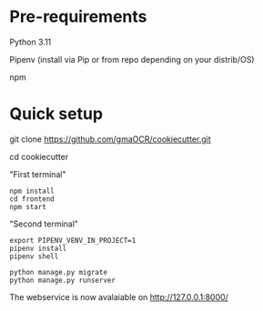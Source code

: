 # Pre-requirements
Python 3.11

Pipenv (install via Pip or from repo depending on your distrib/OS)

npm

# Quick setup
git clone https://github.com/gmaOCR/cookiecutter.git

cd cookiecutter

"First terminal"
```
npm install
cd frontend
npm start
```

"Second terminal"
```
export PIPENV_VENV_IN_PROJECT=1
pipenv install
pipenv shell

python manage.py migrate
python manage.py runserver
```

The webservice is now avalaiable on http://127.0.0.1:8000/